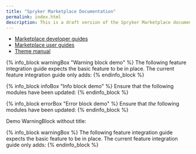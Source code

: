 ```yaml
---
title: "Spryker Marketplace Documentation"
permalink: index.html
description: This is a draft version of the Spryker Marketplace documentation.
---
```


* [Marketplace developer guides](/docs/marketplace/dev/setup/system-requirements)
* [Marketplace user guides](/docs/marketplace/user/intro-to-spryker/marketplace-concept)
* [Theme manual](get_started)

{% info_block warningBox "Warning block demo" %}
The following feature integration guide expects the basic feature to be in place. The current feature integration guide only adds:
{% endinfo_block %}

{% info_block infoBox "Info block demo" %}
Ensure that the following modules have been updated:
{% endinfo_block %}

{% info_block errorBox "Error block demo" %}
Ensure that *the* following modules have been updated:
{% endinfo_block %}

<p>Demo WarningBlock without title:</p>
{% info_block warningBox %}
The following feature integration guide expects the basic feature to be in place. The current feature integration guide only adds:
{% endinfo_block %}
